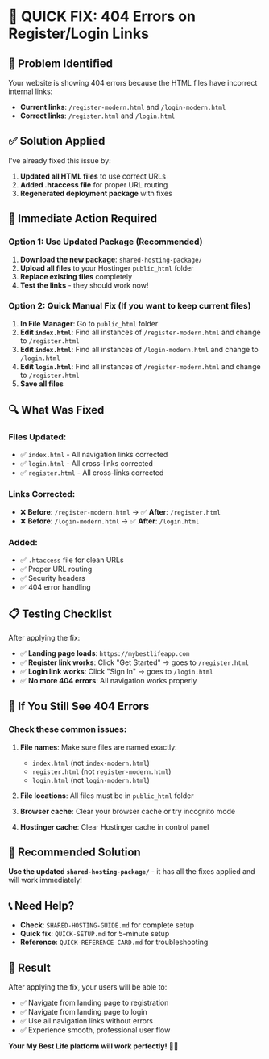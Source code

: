 # 🚨 QUICK FIX: 404 Errors on Register/Login Links

## 🎯 Problem Identified

Your website is showing 404 errors because the HTML files have incorrect internal links:
- **Current links**: `/register-modern.html` and `/login-modern.html`
- **Correct links**: `/register.html` and `/login.html`

## ✅ Solution Applied

I've already fixed this issue by:

1. **Updated all HTML files** to use correct URLs
2. **Added .htaccess file** for proper URL routing
3. **Regenerated deployment package** with fixes

## 🚀 Immediate Action Required

### **Option 1: Use Updated Package (Recommended)**
1. **Download the new package**: `shared-hosting-package/`
2. **Upload all files** to your Hostinger `public_html` folder
3. **Replace existing files** completely
4. **Test the links** - they should work now!

### **Option 2: Quick Manual Fix (If you want to keep current files)**
1. **In File Manager**: Go to `public_html` folder
2. **Edit `index.html`**: Find all instances of `/register-modern.html` and change to `/register.html`
3. **Edit `index.html`**: Find all instances of `/login-modern.html` and change to `/login.html`
4. **Edit `login.html`**: Find all instances of `/register-modern.html` and change to `/register.html`
5. **Save all files**

## 🔍 What Was Fixed

### **Files Updated:**
- ✅ `index.html` - All navigation links corrected
- ✅ `login.html` - All cross-links corrected
- ✅ `register.html` - All cross-links corrected

### **Links Corrected:**
- ❌ **Before**: `/register-modern.html` → ✅ **After**: `/register.html`
- ❌ **Before**: `/login-modern.html` → ✅ **After**: `/login.html`

### **Added:**
- ✅ `.htaccess` file for clean URLs
- ✅ Proper URL routing
- ✅ Security headers
- ✅ 404 error handling

## 📋 Testing Checklist

After applying the fix:

- ✅ **Landing page loads**: `https://mybestlifeapp.com`
- ✅ **Register link works**: Click "Get Started" → goes to `/register.html`
- ✅ **Login link works**: Click "Sign In" → goes to `/login.html`
- ✅ **No more 404 errors**: All navigation works properly

## 🚨 If You Still See 404 Errors

### **Check these common issues:**

1. **File names**: Make sure files are named exactly:
   - `index.html` (not `index-modern.html`)
   - `register.html` (not `register-modern.html`)
   - `login.html` (not `login-modern.html`)

2. **File locations**: All files must be in `public_html` folder

3. **Browser cache**: Clear your browser cache or try incognito mode

4. **Hostinger cache**: Clear Hostinger cache in control panel

## 🎯 **Recommended Solution**

**Use the updated `shared-hosting-package/`** - it has all the fixes applied and will work immediately!

## 📞 **Need Help?**

- **Check**: `SHARED-HOSTING-GUIDE.md` for complete setup
- **Quick fix**: `QUICK-SETUP.md` for 5-minute setup
- **Reference**: `QUICK-REFERENCE-CARD.md` for troubleshooting

## 🎉 **Result**

After applying the fix, your users will be able to:
- ✅ Navigate from landing page to registration
- ✅ Navigate from landing page to login
- ✅ Use all navigation links without errors
- ✅ Experience smooth, professional user flow

**Your My Best Life platform will work perfectly!** 🚀✨



